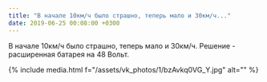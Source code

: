 ```yaml
---
title: "В начале 10км/ч было страшно, теперь мало и 30км/ч..."
date: 2019-06-25 00:08:00 +0300
---
```


В начале 10км/ч было страшно, теперь мало и 30км/ч. Решение - расширенная батарея на 48 Вольт.

{% include media.html f="/assets/vk_photos/1/bzAvkq0VG_Y.jpg" alt="" %}
